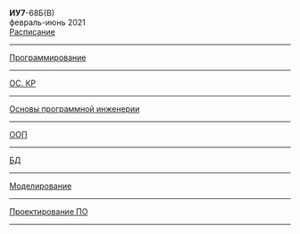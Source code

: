 **ИУ7**-68Б(В) \
февраль-июнь 2021 \
[Расписание](https://www.isot.bmstu.ru/a0x/documents/2edu/shedules/2020-2021/)

____________________________________
[Программирование]()
____________________________________
[ОС. КР]()
____________________________________
[Основы программной инженерии]()
____________________________________
[ООП]()
____________________________________
[БД]()
____________________________________
[Моделирование]()
____________________________________
[Проектирование ПО]()
____________________________________
